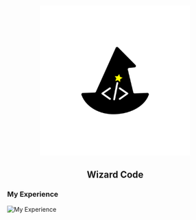<div align='center'> 

  <img src='./logo_wizard.png' alt='image' width='350px' />

  <h2> Wizard Code </h2>


  
</div>
<h3> 
  My Experience
</h3>
<img src='https://skillicons.dev/icons?i=flutter,dart,linux,sqlite,figma' alt=' My Experience'> </img>
